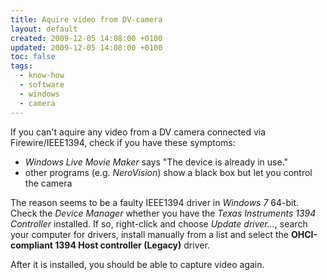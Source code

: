 ```yaml
---
title: Aquire video from DV-camera
layout: default
created: 2009-12-05 14:08:00 +0100
updated: 2009-12-05 14:08:00 +0100
toc: false
tags:
  - know-how
  - software
  - windows
  - camera
---
```

If you can't aquire any video from a DV camera connected via Firewire/IEEE1394, check if you have these symptoms:

* *Windows Live Movie Maker* says "The device is already in use."
* other programs (e.g. *NeroVision*) show a black box but let you control the camera

The reason seems to be a faulty IEEE1394 driver in *Windows 7* 64-bit. Check the *Device Manager* whether you have the
*Texas Instruments 1394 Controller* installed. If so, right-click and choose *Update driver…*, search your computer for
drivers, install manually from a list and select the **OHCI-compliant 1394 Host controller (Legacy)** driver.

After it is installed, you should be able to capture video again.
